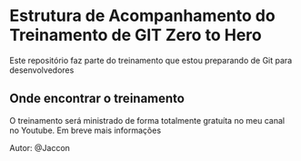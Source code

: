 # Estrutura de Acompanhamento do Treinamento de GIT Zero to Hero
Este repositório faz parte do treinamento que estou preparando de Git para desenvolvedores

## Onde encontrar o treinamento
O treinamento será ministrado de forma totalmente gratuíta no meu canal no Youtube. Em breve mais informações

Autor: @Jaccon

